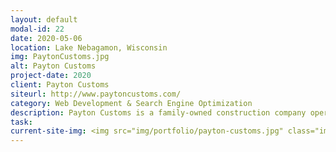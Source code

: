 ```yaml
---
layout: default
modal-id: 22
date: 2020-05-06
location: Lake Nebagamon, Wisconsin
img: PaytonCustoms.jpg
alt: Payton Customs
project-date: 2020
client: Payton Customs
siteurl: http://www.paytoncustoms.com/
category: Web Development & Search Engine Optimization
description: Payton Customs is a family-owned construction company operating in Wisconsin and Minnesota. They offer new home construction, interior/exterior renovation and additions, bath/kitchen remodels, and more. They have built a strong reputation for quality work by focusing on every detail and conducting positive and productive customer service.
task:
current-site-img: <img src="img/portfolio/payton-customs.jpg" class="img-responsive" alt="Payton Customs website">
---
```

